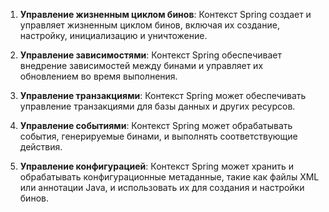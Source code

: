 1. **Управление жизненным циклом бинов**: Контекст Spring создает и управляет жизненным циклом бинов, включая их создание, настройку, инициализацию и уничтожение.

2. **Управление зависимостями**: Контекст Spring обеспечивает внедрение зависимостей между бинами и управляет их обновлением во время выполнения.

3. **Управление транзакциями**: Контекст Spring может обеспечивать управление транзакциями для базы данных и других ресурсов.

4. **Управление событиями**: Контекст Spring может обрабатывать события, генерируемые бинами, и выполнять соответствующие действия.

5. **Управление конфигурацией**: Контекст Spring может хранить и обрабатывать конфигурационные метаданные, такие как файлы XML или аннотации Java, и использовать их для создания и настройки бинов.